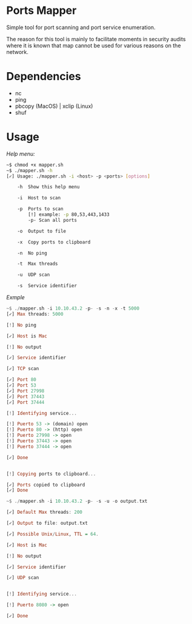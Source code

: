 # Ports Mapper
Simple tool for port scanning and port service enumeration.

The reason for this tool is mainly to facilitate moments in security audits where it is known that map cannot be used for various reasons on the network.

# Dependencies
- nc
- ping
- pbcopy (MacOS) | xclip (Linux)
- shuf
# Usage
*Help menu:*
```bash
~$ chmod +x mapper.sh
~$ ./mapper.sh -h
[✓] Usage: ./mapper.sh -i <host> -p <ports> [options]

	-h	Show this help menu

	-i	Host to scan

	-p	Ports to scan
		[!] example: -p 80,53,443,1433
		-p-	Scan all ports

	-o	Output to file

	-x	Copy ports to clipboard

	-n	No ping

	-t	Max threads

	-u	UDP scan

	-s	Service identifier
```
*Exmple*
```haskell
~$ ./mapper.sh -i 10.10.43.2 -p- -s -n -x -t 5000
[✓] Max threads: 5000

[!] No ping

[✓] Host is Mac

[!] No output

[✓] Service identifier

[✓] TCP scan

[✓] Port 80
[✓] Port 53
[✓] Port 27998
[✓] Port 37443
[✓] Port 37444

[!] Identifying service...

[!] Puerto 53 -> (domain) open
[!] Puerto 80 -> (http) open
[!] Puerto 27998 -> open
[!] Puerto 37443 -> open
[!] Puerto 37444 -> open

[✓] Done


[!] Copying ports to clipboard...

[✓] Ports copied to clipboard
[✓] Done
```

```haskell
~$ ./mapper.sh -i 10.10.43.2 -p- -s -u -o output.txt

[✓] Default Max threads: 200

[✓] Output to file: output.txt

[✓] Possible Unix/Linux, TTL = 64.

[✓] Host is Mac

[!] No output

[✓] Service identifier

[✓] UDP scan


[!] Identifying service...

[!] Puerto 8080 -> open

[✓] Done
```